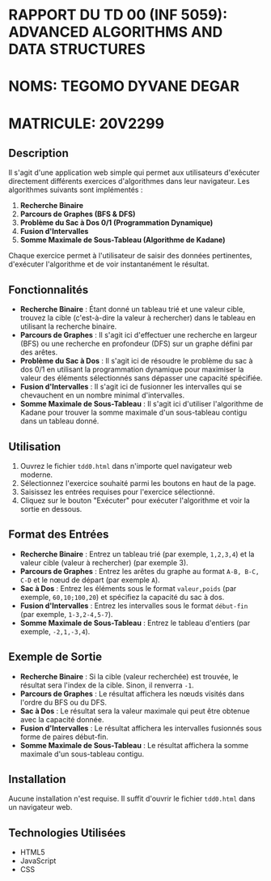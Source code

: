 # RAPPORT DU TD 00 (INF 5059): ADVANCED ALGORITHMS AND DATA STRUCTURES

# NOMS: TEGOMO DYVANE DEGAR
# MATRICULE: 20V2299

## Description

Il s'agit d'une application web simple qui permet aux utilisateurs d'exécuter directement différents exercices d'algorithmes dans leur navigateur. Les algorithmes suivants sont implémentés :

1. **Recherche Binaire**
2. **Parcours de Graphes (BFS & DFS)**
3. **Problème du Sac à Dos 0/1 (Programmation Dynamique)**
4. **Fusion d'Intervalles**
5. **Somme Maximale de Sous-Tableau (Algorithme de Kadane)**

Chaque exercice permet à l'utilisateur de saisir des données pertinentes, d'exécuter l'algorithme et de voir instantanément le résultat.

## Fonctionnalités

- **Recherche Binaire** : Étant donné un tableau trié et une valeur cible, trouvez la cible (c'est-à-dire la valeur à rechercher) dans le tableau en utilisant la recherche binaire.
- **Parcours de Graphes** : Il s'agit ici d'effectuer une recherche en largeur (BFS) ou une recherche en profondeur (DFS) sur un graphe défini par des arêtes.
- **Problème du Sac à Dos** : Il s'agit ici de résoudre le problème du sac à dos 0/1 en utilisant la programmation dynamique pour maximiser la valeur des éléments sélectionnés sans dépasser une capacité spécifiée.
- **Fusion d'Intervalles** : Il s'agit ici de fusionner les intervalles qui se chevauchent en un nombre minimal d'intervalles.
- **Somme Maximale de Sous-Tableau** : Il s'agit ici d'utiliser l'algorithme de Kadane pour trouver la somme maximale d'un sous-tableau contigu dans un tableau donné.

## Utilisation

1. Ouvrez le fichier `tdd0.html` dans n'importe quel navigateur web moderne.
2. Sélectionnez l'exercice souhaité parmi les boutons en haut de la page.
3. Saisissez les entrées requises pour l'exercice sélectionné.
4. Cliquez sur le bouton "Exécuter" pour exécuter l'algorithme et voir la sortie en dessous.

## Format des Entrées

- **Recherche Binaire** : Entrez un tableau trié (par exemple, `1,2,3,4`) et la valeur cible (valeur à rechercher) (par exemple 3).
- **Parcours de Graphes** : Entrez les arêtes du graphe au format `A-B, B-C, C-D` et le nœud de départ (par exemple `A`).
- **Sac à Dos** : Entrez les éléments sous le format `valeur,poids` (par exemple, `60,10;100,20`) et spécifiez la capacité du sac à dos.
- **Fusion d'Intervalles** : Entrez les intervalles sous le format `début-fin` (par exemple, `1-3,2-4,5-7`).
- **Somme Maximale de Sous-Tableau** : Entrez le tableau d'entiers (par exemple, `-2,1,-3,4`).

## Exemple de Sortie

- **Recherche Binaire** : Si la cible (valeur recherchée) est trouvée, le résultat sera l'index de la cible. Sinon, il renverra `-1`.
- **Parcours de Graphes** : Le résultat affichera les nœuds visités dans l'ordre du BFS ou du DFS.
- **Sac à Dos** : Le résultat sera la valeur maximale qui peut être obtenue avec la capacité donnée.
- **Fusion d'Intervalles** : Le résultat affichera les intervalles fusionnés sous forme de paires début-fin.
- **Somme Maximale de Sous-Tableau** : Le résultat affichera la somme maximale d'un sous-tableau contigu.

## Installation

Aucune installation n'est requise. Il suffit d'ouvrir le fichier `tdd0.html` dans un navigateur web.

## Technologies Utilisées

- HTML5
- JavaScript
- CSS

